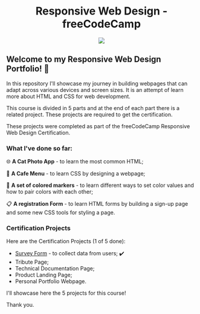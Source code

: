 <div align="center">

# Responsive Web Design - freeCodeCamp </div>

<p align="center">
  <a href="https://skillicons.dev">
    <img src="https://skillicons.dev/icons?i=html,css" />
  </a>
</p>


## Welcome to my Responsive Web Design Portfolio! 🚀

In this repository I'll showcase my journey in building webpages that can adapt  across various devices and screen sizes. It is an attempt of learn more about HTML and CSS for web development.

This course is divided in 5 parts and at the end of each part there is a related project. These projects are required to get the certification.

These projects were completed as part of the freeCodeCamp Responsive Web Design Certification.

### What I've done so far:

🌐 **A Cat Photo App** - to learn the most common HTML;

🍰 **A Cafe Menu** - to learn CSS by designing a webpage;

🎨 **A set of colored markers** - to learn different ways to set color values and how to pair colors with each other;

📋 **A registration Form** - to learn HTML forms by building a sign-up page and some new CSS tools for styling a page.

### Certification Projects

Here are the Certification Projects (1 of 5 done):

* [Survey Form](https://github.com/ftomaz-c/freeCodeCamp/tree/main/Responsive%20Web%20Design/Certification%20project) - to collect data from users; ✔️
* Tribute Page;
* Technical Documentation Page;
* Product Landing Page;
* Personal Portfolio Webpage.

I'll showcase here the 5 projects for this course!

Thank you.

